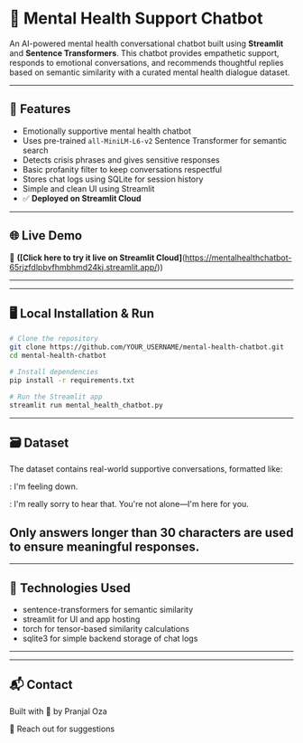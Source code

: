 # 🩵 Mental Health Support Chatbot

An AI-powered mental health conversational chatbot built using **Streamlit** and **Sentence Transformers**. This chatbot provides empathetic support, responds to emotional conversations, and recommends thoughtful replies based on semantic similarity with a curated mental health dialogue dataset.

---

## 📌 Features

- Emotionally supportive mental health chatbot
- Uses pre-trained `all-MiniLM-L6-v2` Sentence Transformer for semantic search
- Detects crisis phrases and gives sensitive responses
- Basic profanity filter to keep conversations respectful
- Stores chat logs using SQLite for session history
- Simple and clean UI using Streamlit
- ✅ **Deployed on Streamlit Cloud**

---

## 🌐 Live Demo

🚀 **([Click here to try it live on Streamlit Cloud]**(https://mentalhealthchatbot-65rjzfdlpbvfhmbhmd24kj.streamlit.app/))

---
---

## 🖥️ Local Installation & Run

```bash
# Clone the repository
git clone https://github.com/YOUR_USERNAME/mental-health-chatbot.git
cd mental-health-chatbot

# Install dependencies
pip install -r requirements.txt

# Run the Streamlit app
streamlit run mental_health_chatbot.py
```

---

## 🗃️ Dataset
The dataset contains real-world supportive conversations, formatted like:

 <HUMAN>: I'm feeling down.

 <ASSISTANT>: I'm really sorry to hear that. You're not alone—I'm here for you.

Only answers longer than 30 characters are used to ensure meaningful responses.
---

---
## 🧠 Technologies Used

- sentence-transformers for semantic similarity
- streamlit for UI and app hosting
- torch for tensor-based similarity calculations
- sqlite3 for simple backend storage of chat logs
---

---

## 📬 Contact
Built with 💙 by Pranjal Oza

📧 Reach out for suggestions 
